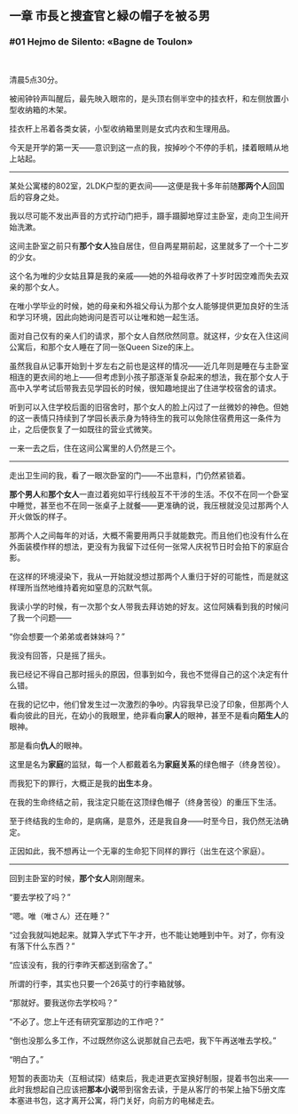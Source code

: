 ## 一章 市長と捜査官と緑の帽子を被る男

### #01 Hejmo de Silento: «Bagne de Toulon»

&emsp;

清晨5点30分。

被闹钟铃声叫醒后，最先映入眼帘的，是头顶右侧半空中的挂衣杆，和左侧放置小型收纳箱的木架。

挂衣杆上吊着各类女装，小型收纳箱里则是女式内衣和生理用品。

今天是开学的第一天——意识到这一点的我，按掉吵个不停的手机，揉着眼睛从地上站起。

***

某处公寓楼的802室，2LDK户型的更衣间——这便是我十多年前随**那两个人**回国后的容身之处。

我以尽可能不发出声音的方式拧动门把手，蹑手蹑脚地穿过主卧室，走向卫生间开始洗漱。

这间主卧室之前只有**那个女人**独自居住，但自两星期前起，这里就多了一个十二岁的少女。

这个名为唯的少女姑且算是我的亲戚——她的外祖母收养了十岁时因空难而失去双亲的那个女人。

在唯小学毕业的时候，她的母亲和外祖父母认为那个女人能够提供更加良好的生活和学习环境，因此向她询问是否可以让唯和她一起生活。

面对自己仅有的亲人们的请求，那个女人自然欣然同意。就这样，少女在入住这间公寓后，和那个女人睡在了同一张Queen Size的床上。

虽然我自从记事开始到十岁左右之前也是这样的情况——近几年则是睡在与主卧室相连的更衣间的地上——但考虑到小孩子那逐渐复杂起来的想法，我在那个女人于高中入学考试后带我去见学园长的时候，很知趣地提出了住进学校宿舍的请求。

听到可以入住学校后面的旧宿舍时，那个女人的脸上闪过了一丝微妙的神色。但她的这一表情只持续到了学园长表示身为特待生的我可以免除住宿费用这一条件为止，之后便恢复了一如既往的营业式微笑。

一来一去之后，住在这间公寓里的人仍然是三个。

***

走出卫生间的我，看了一眼次卧室的门——不出意料，门仍然紧锁着。

**那个男人**和**那个女人**一直过着宛如平行线般互不干涉的生活。不仅不在同一个卧室中睡觉，甚至也不在同一张桌子上就餐——更准确的说，我压根就没见过那两个人开火做饭的样子。

那两个人之间每年的对话，大概不需要用两只手就能数完。而且他们也没有什么在外面装模作样的想法，更没有为我留下过任何一张常人庆祝节日时会拍下的家庭合影。

在这样的环境浸染下，我从一开始就没想过那两个人重归于好的可能性，而是就这样理所当然地维持着宛如窒息的沉默气氛。

我读小学的时候，有一次那个女人带我去拜访她的好友。这位阿姨看到我的时候问了我一个问题——

“你会想要一个弟弟或者妹妹吗？”

我没有回答，只是摇了摇头。

我已经记不得自己那时摇头的原因，但事到如今，我也不觉得自己的这个决定有什么错。

在我的记忆中，他们曾发生过一次激烈的争吵。内容我早已没了印象，但那两个人看向彼此的目光，在幼小的我眼里，绝非看向**家人**的眼神，甚至不是看向**陌生人**的眼神。

那是看向**仇人**的眼神。

这里是名为**家庭**的监狱，每一个人都戴着名为**家庭关系**的绿色帽子（终身苦役）。

而我犯下的罪行，大概正是我的**出生**本身。

在我的生命终结之前，我注定只能在这顶绿色帽子（终身苦役）的重压下生活。

至于终结我的生命的，是病痛，是意外，还是我自身——时至今日，我仍然无法确定。

正因如此，我不想再让一个无辜的生命犯下同样的罪行（出生在这个家庭）。

***

回到主卧室的时候，**那个女人**刚刚醒来。

“要去学校了吗？”

“嗯。唯（唯さん）还在睡？”

“过会我就叫她起来。就算入学式下午才开，也不能让她睡到中午。对了，你有没有落下什么东西？”

“应该没有，我的行李昨天都送到宿舍了。”

所谓的行李，其实也只要一个26英寸的行李箱就够。

“那就好。要我送你去学校吗？”

“不必了。您上午还有研究室那边的工作吧？”

“倒也没那么多工作，不过既然你这么说那就自己去吧，我下午再送唯去学校。”

“明白了。”

短暂的表面功夫（互相试探）结束后，我走进更衣室换好制服，提着书包出来——此时我想起自己应该把**那本小说**带到宿舍去读，于是从客厅的书架上抽下5册文库本塞进书包，这才离开公寓，将门关好，向前方的电梯走去。
